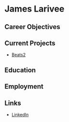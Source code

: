 # James Larivee

## Career Objectives

## Current Projects

* [Beats2](beats2/)

## Education

## Employment

## Links

* [LinkedIn](https://www.linkedin.com/in/james-larivee/)
